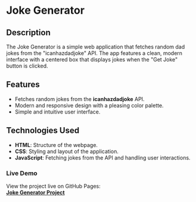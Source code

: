 # Joke Generator

## Description

The Joke Generator is a simple web application that fetches random dad jokes from the "icanhazdadjoke" API. The app features a clean, modern interface with a centered box that displays jokes when the "Get Joke" button is clicked.

## Features

- Fetches random jokes from the **icanhazdadjoke** API.
- Modern and responsive design with a pleasing color palette.
- Simple and intuitive user interface.

## Technologies Used

- **HTML**: Structure of the webpage.
- **CSS**: Styling and layout of the application.
- **JavaScript**: Fetching jokes from the API and handling user interactions.

### Live Demo

View the project live on GitHub Pages:  
**[Joke Generator Project](https://mwheeler2244.github.io/Joke-Generator-Project/)**

